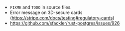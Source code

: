 - `FIXME` and `TODO` in source files.
- Error message on 3D-secure cards (https://stripe.com/docs/testing#regulatory-cards)
- https://github.com/sfackler/rust-postgres/issues/926